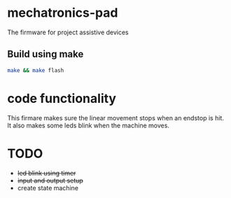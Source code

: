 # mechatronics-pad
The firmware for project assistive devices

## Build using make

```sh
make && make flash
```

# code functionality

This firmare makes sure the linear movement stops when an endstop is hit. It also makes some leds blink when the machine moves.


# TODO

-  ~~led blink using timer~~
-  ~~input and output setup~~
-  create state machine